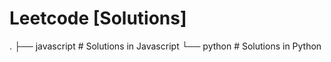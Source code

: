 # Leetcode [Solutions]
  .
  ├── javascript              # Solutions in Javascript
  └── python                  # Solutions in Python
